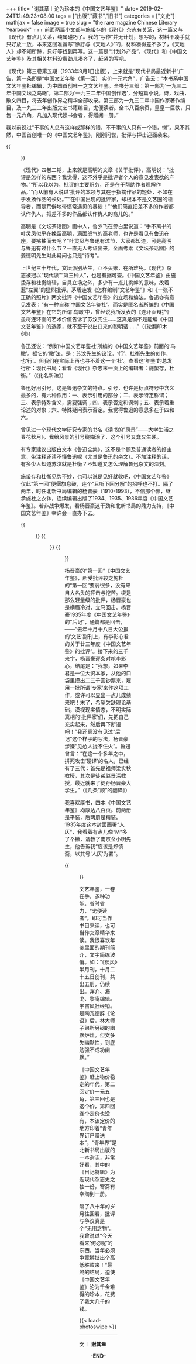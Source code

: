 +++
title= "谢其章︱沦为珍本的《中国文艺年鉴》"
date= 2019-02-24T12:49:23+08:00
tags = ["出版","藏书","旧书"]
categories = ["文史"]
mathjax = false
image = true
slug = "the rare magzine Chinese Literary Yearbook"
+++
前面两篇小文都与施蛰存的《现代》杂志有关系，这一篇又与《现代》有点儿关系，纯属碰巧了。我的“写作”并无计划，想写的，材料不凑手就只好放一放，本来这回准备写“徐訏与《天地人》”的，材料凑得差不多了，《天地人》却不知所踪，只好等找到再写。这一篇是“计划外产品”，《现代》和《中国文艺年鉴》及其相关材料没费劲儿凑齐了，赶紧的写吧。

《现代》第三卷第五期（1933年9月1日出版），上来就是“现代书局最近新书”广告，第一条即是“中国文艺年鉴（第一回） 实价一元六角”，广告云：“本书系中国文艺年鉴社编辑，为中国首创唯一之文艺年鉴。全书分三部：第一部为‘一九三二年中国文坛之鸟瞰’。第二部为‘一九三二年中国创作选’，分短篇小说，诗，戏曲，散文四目，将去年创作界之精华全部收录。第三部为一九三二年中国作家著作编目，及一九三二年出版文艺书籍编目，尤便读者。全书八百余页，皇皇一巨帙，只售一元六角，凡加入现代读书会者，得赠阅一册。”
<!--more-->
我以前说过“干事的人总有这样或那样的错，不干事的人只有一个错，懒”。果不其然，中国首创唯一的《中国文艺年鉴》，刚刚问世，批评与抨击迎面袭来。

{{<figure src="https://ian2.oss-cn-hangzhou.aliyuncs.com/2019-02-24-045136.jpg" alt="">}}

《现代》四卷二期，上来就是高明的文章《关于批评》，高明说：“批评是怎样的东西？我觉得，这不外乎是批评者个人的意见发表欲的产物。”“所以我以为，批评的主要职务，还是在于帮助作者理解作品。”“而从前有人说过‘批评的本领与其在于指摘作品的短处，不如在于发扬作品的长处。’”“在中国出现的批评家，却根本不是文艺圈的领导者，而是荒僻地带惯常遇见的暴徒！”“他们简直把差不多的作者都认作仇人，把差不多的作品都认作仇人的裔儿的。”

高明是《文坛茶话图》画中人，鲁少飞在旁白里说道：“手不离书的叶灵凤似乎在挽留高明，满面怒气的高老师，也许是看见有鲁迅在座，要拂袖而去吧？”叶灵凤与鲁迅有过节，大家都知道，可是高明与鲁迅有过什么节？一直无人考证出来，全面考索《文坛茶话图》的姜德明先生对此疑问也只是“待考”。

上世纪三十年代，文坛派别丛生，互不买账，在所难免。《现代》杂志被冠以“现代派”“第三种人”，也是有据可查。《中国文艺年鉴》由施蛰存和杜衡编辑，自具立场之外，多少有一点儿挑衅的意味，故着惹“左翼”的猛烈批评。茅盾连发《怎样编制“文艺年鉴”》和《一张不正确的照片》两文批评《中国文艺年鉴》的立场和编法。鲁迅亦有意见发表：“有一种自称‘中国文艺年鉴社’，而实是匿名者所编的《中国文艺年鉴》在它的所谓‘鸟瞰’中，曾经说我所发表的《连环画辩护》虽将连环画的艺术价值告诉了苏汶先生……这真是倘不是能编《中国文艺年鉴》的选家，就不至于说出口来的聪明话……”（《论翻印木刻》）

鲁迅还说：“例如‘中国文艺年鉴社’所编的《中国文艺年鉴》前面的‘鸟瞰’。据它的‘瞰’法，是：苏汶先生的议论，‘行’，杜衡先生的创作，也‘行’。但我们在实际上再也寻不着这一个‘社’。查看这‘年鉴’的总发行所：现代书局；看看《现代》杂志末一页上的编辑者：施蛰存，杜衡。”（《化名新法》）

鲁迅好用引号，这是鲁迅杂文的特点。引号，也许是标点符号中含义最多的，有六种作用：一、表示引用的部分；二、表示特定称谓；三、表示特殊含义，需要强调；四、表示否定和讽刺；五、表示着重论述的对象；六、特殊疑问表示否定。我觉得鲁迅的意思多在于四和六。

曾见过一个现代文学研究专家的书名《读书的“风景”——大学生活之春花秋月》，我给风景的引号绕糊涂了，这个引号又蠢又生硬。

有专家建议出版白文本《鲁迅全集》，这不是个顾及普通读者的好主意，带注释还读不懂鲁迅呢（尤其是鲁迅的杂文）。不加注释的话，有多少人知道苏汶就是杜衡？不知道又怎么理解鲁迅杂文的深刻。

施蛰存和杜衡见势不妙，也可以说是见好就收吧，《中国文艺年鉴》仅此“第一回”便偃旗息鼓，连个“且听下回分解”的招呼也不打。隔了两年，时任北新书局编辑的杨晋豪（1910-1993），不信那个邪，继承施杜之衣钵，连续编辑出版了1934、1935、1936年度《中国文艺年鉴》。若非战争爆发，看杨晋豪这干劲和北新书局的鼎力支持，《中国文艺年鉴》幸许会一直办下去。

{{<figure src="https://ian2.oss-cn-hangzhou.aliyuncs.com/2019-02-24-045202.jpg" alt="">}}
{{<figure src="https://ian2.oss-cn-hangzhou.aliyuncs.com/2019-02-24-045221.jpg" alt="">}}
{{<figure src="https://ian2.oss-cn-hangzhou.aliyuncs.com/2019-02-24-045231.jpg" alt="">}}

杨晋豪的“第一回”《中国文艺年鉴》，所受批评较之施杜的“第一回”要弱很多，没有来自大名头的抨击与挖苦。绕是那么轻量级的批评，杨晋豪也是横眉冷对，立马回击。杨晋豪1935年度《中国文艺年鉴》的“后记”，通篇都是回击，——“去年十月十八日大公报的‘文艺’副刊上，有李影心君的关于廿三年度《中国文艺年鉴》的批评”。接下来的三千来字，杨晋豪逐条对呛李影心，结尾是：“我想，如果李君是一位大资本家，从他的口袋里摸出二三千圆钞票来，雇用一批所谓‘专家’来作这项工作，或许可以显出一点儿成绩来吧！末了，希望欠缺理论基础，漠视现实情态，不明实际真相的‘批评家’们，先把自己充实起来，然后再下断语吧！”我还真没有见过“后记”这个样子的写法，杨晋豪涉嫌“见怂人拢不住火”。鲁迅曾言：“在这一个多年之中，拼死攻击‘硬译’的名人，已经有了三代：首先是祖师梁实秋教授，其次是徒弟赵景深教授，最近就来了徒孙杨晋豪大学生。”（《几条“顺”的翻译》）

我喜欢厚书，四本《中国文艺年鉴》均厚达八百页。前两册是平装，后两册是精装。1935年度这本封面画署“人仄”，我看着有点儿像“M”多了个撇，请教了南京金小明先生，他告诉我“应该是郑慎斋，以其号‘人仄’为署”。

{{<figure src="https://ian2.oss-cn-hangzhou.aliyuncs.com/2019-02-24-045243.jpg" alt="">}}

文艺年鉴，一卷在手，多种功能，省时省力，“尤便读者”。即可当作书目来读，也可当作文章精华来读。我很喜欢年鉴里面的期刊简介，文字简练波俏。如：“《谈风》半月刊，十月二十五日创刊，共出五册，仍续出。浑介、海戈、黎庵编辑。宇宙风社经销。是陶亢德辞《论语》后，林大师子弟所另砌的幽默炉灶。但文多失幽默性，到底勉强不成功幽默。”

《中国文艺年鉴》赶上物价稳定的年代，第二回定价一元五角，第三回也是这个价，第四回连个定价也没有，本该定价的地方印着“青年界订户赠送本”，“青年界”是北新书局出版的一本杂志，非常好看，其中的《日记特辑》为近现代杂志史之独一份，寒斋有幸淘到一册。

隔了八十年的岁月往回看，批评与争议真是个“无用之物”。我曾说过“今天看来‘何必呢’的东西，当年必须争竞掰扯出个高低胜败来！”最终的结局，迫使《中国文艺年鉴》沦为千金难得的珍本，花费了我大几千的钱。

 {{< load-photoswipe >}}

---
文︱ **谢其章**
<center><b>-END-</b></center>
